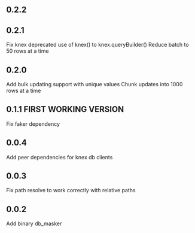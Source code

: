 ## 0.2.2

## 0.2.1

  Fix knex deprecated use of knex() to knex.queryBuilder()
  Reduce batch to 50 rows at a time

## 0.2.0

  Add bulk updating support with unique values
  Chunk updates into 1000 rows at a time

## 0.1.1 FIRST WORKING VERSION

  Fix faker dependency
## 0.0.4

  Add peer dependencies for knex db clients

## 0.0.3

  Fix path resolve to work correctly with relative paths

## 0.0.2

  Add binary db_masker